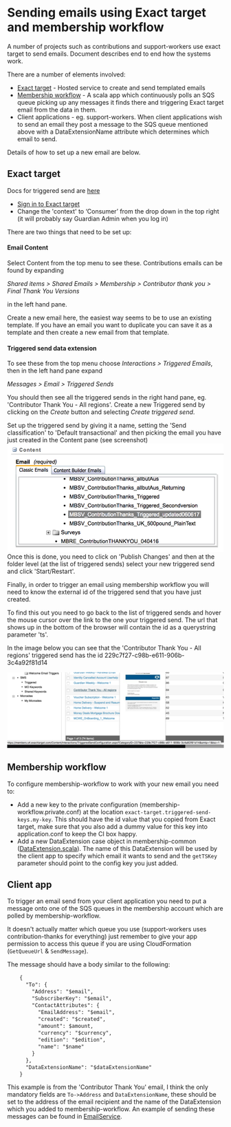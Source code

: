 # Sending emails using Exact target and membership workflow
A number of projects such as contributions and support-workers use exact target to send emails. Document describes end to end how the systems work.

There are a number of elements involved:
* [Exact target](https://mc.s4.exacttarget.com/cloud/#app/Email) - Hosted service to create and send templated emails
* [Membership workflow](https://github.com/guardian/membership-workflow) - A scala app which continuously polls an SQS queue picking up any messages it finds there and triggering Exact target email from the data in them.
* Client applications - eg. support-workers. When client applications wish to send an email they post a message to the SQS queue mentioned above with a DataExtensionName attribute which determines which email to send.

Details of how to set up a new email are below.

## Exact target
Docs for triggered send are [here](
https://help.marketingcloud.com/en/documentation/exacttarget/interactions/triggered_emails/triggered_emails_guide/)

* [Sign in to Exact target](https://mc.s4.exacttarget.com/cloud/#app/Email/C12/Default.aspx?entityType=none&entityID=0%23Content)
* Change the 'context' to ‘Consumer’ from the drop down in the top right (it will probably say Guardian Admin when you log in)

There are two things that need to be set up:
#### Email Content
Select Content from the top menu to see these. Contributions emails can be found by expanding

_Shared items > Shared Emails > Membership > Contributor thank you > Final Thank You Versions_

in the left hand pane.

Create a new email here, the easiest way seems to be to use an existing template. If you have an email you want to duplicate you can save it as a template and then create a new email from that template.
#### Triggered send data extension
To see these from the top menu choose _Interactions > Triggered Emails_, then in the left hand pane expand

_Messages > Email > Triggered Sends_

You should then see all the triggered sends in the right hand pane, eg. 'Contributor Thank You - All regions'.
Create a new Triggered send by clicking on the _Create_ button and selecting _Create triggered send_.


Set up the triggered send by giving it a name, setting the 'Send classification' to 'Default transactional' and then picking the email you have just created in the  Content pane (see screenshot)
![](content-pane.png)
Once this is done, you need to click on 'Publish Changes' and then at the folder level (at the list of triggered sends) select your new triggered send and click 'Start/Restart'.

Finally, in order to trigger an email using membership workflow you will need to know the external id of the triggered send that you have just created.

To find this out you need to go back to the list of triggered sends and hover the mouse cursor over the link to the one your triggered send. The url that shows up in the bottom of the browser will contain the id as a querystring parameter 'ts'.

In the image below you can see that the 'Contributor Thank You - All regions' triggered send has the id 229c7f27-c98b-e611-906b-3c4a92f81d14

![](hover-for-id.png "Getting the id for a triggered send")

## Membership workflow
To configure membership-workflow to work with your new email you need to:
* Add a new key to the private configuration (membership-workflow.private.conf) at the location `exact-target.triggered-send-keys.my-key`. This should have the id value that you copied from Exact target, make sure that you also add a dummy value for this key into application.conf to keep the CI box happy.
* Add a new DataExtension case object in membership-common ([DataExtension.scala](https://github.com/guardian/membership-common/blob/90e4ccd0c91215ea12997480feceff0da759d96c/src/main/scala/com/gu/exacttarget/DataExtension.scala)). The name of this DataExtension will be used by the client app to specify which email it wants to send and the `getTSKey` parameter should point to the config key you just added.

## Client app
To trigger an email send from your client application you need to put a message onto one of the SQS queues in the membership account which are polled by membership-workflow.

It doesn't actually matter which queue you use (support-workers uses contribution-thanks for everything) just remember to give your app permission to access this queue if you are using CloudFormation (`GetQueueUrl` &
`SendMessage`).

The message should have a body similar to the following:

        {
          "To": {
            "Address": "$email",
            "SubscriberKey": "$email",
            "ContactAttributes": {
              "EmailAddress": "$email",
              "created": "$created",
              "amount": $amount,
              "currency": "$currency",
              "edition": "$edition",
              "name": "$name"
            }
          },
          "DataExtensionName": "$dataExtensionName"
        }
This example is from the 'Contributor Thank You' email, I think the only mandatory fields are `To->Address` and `DataExtensionName`, these should be set to the address of the email recipient and the name of the DataExtension which you added to membership-workflow.
An example of sending these messages can be found in [EmailService](/common/src/main/scala/com/gu/emailservices/EmailService.scala).
